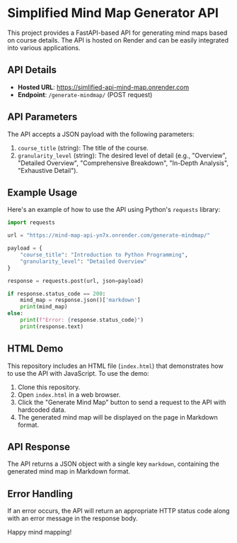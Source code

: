 # Simplified Mind Map Generator API

This project provides a FastAPI-based API for generating mind maps based on course details. The API is hosted on Render and can be easily integrated into various applications.

## API Details

- **Hosted URL**: https://simlified-api-mind-map.onrender.com
- **Endpoint**: `/generate-mindmap/` (POST request)

## API Parameters

The API accepts a JSON payload with the following parameters:

1. `course_title` (string): The title of the course.
2. `granularity_level` (string): The desired level of detail (e.g., "Overview", "Detailed Overview", "Comprehensive Breakdown", "In-Depth Analysis", "Exhaustive Detail").
## Example Usage

Here's an example of how to use the API using Python's `requests` library:

```python
import requests

url = "https://mind-map-api-yn7x.onrender.com/generate-mindmap/"

payload = {
    "course_title": "Introduction to Python Programming",
    "granularity_level": "Detailed Overview"
}

response = requests.post(url, json=payload)

if response.status_code == 200:
    mind_map = response.json()['markdown']
    print(mind_map)
else:
    print(f"Error: {response.status_code}")
    print(response.text)
```

## HTML Demo

This repository includes an HTML file (`index.html`) that demonstrates how to use the API with JavaScript. To use the demo:

1. Clone this repository.
2. Open `index.html` in a web browser.
3. Click the "Generate Mind Map" button to send a request to the API with hardcoded data.
4. The generated mind map will be displayed on the page in Markdown format.

## API Response

The API returns a JSON object with a single key `markdown`, containing the generated mind map in Markdown format.

## Error Handling

If an error occurs, the API will return an appropriate HTTP status code along with an error message in the response body.

Happy mind mapping!
